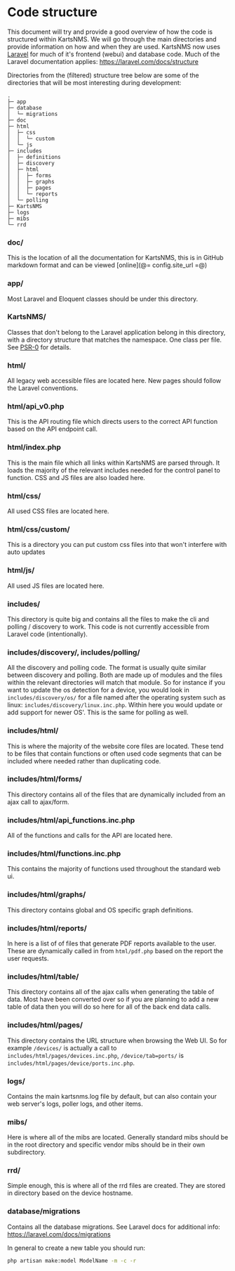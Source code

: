 # Code structure

This document will try and provide a good overview of how the code is
structured within KartsNMS. We will go through the main directories
and provide information on how and when they are used.
KartsNMS now uses [Laravel](https://laravel.com/docs/) for much of
it's frontend (webui) and database code. Much of the Laravel
documentation applies: <https://laravel.com/docs/structure>

Directories from the (filtered) structure tree below are some of the
directories that will be most interesting during development:

```text
.
├─ app
├─ database
│  └─ migrations
├─ doc
├─ html
│  ├─ css
│  │  └─ custom
│  └─ js
├─ includes
│  ├─ definitions
│  ├─ discovery
│  ├─ html
│  │  ├─ forms
│  │  ├─ graphs
│  │  ├─ pages
│  │  └─ reports
│  └─ polling
├─ KartsNMS
├─ logs
├─ mibs
└─ rrd
```

### doc/

This is the location of all the documentation for KartsNMS, this is in
GitHub markdown format and can be viewed [online](@= config.site_url =@)

### app/

Most Laravel and Eloquent classes should be under this directory.

### KartsNMS/

Classes that don't belong to the Laravel application belong in this
directory, with a directory structure that matches the namespace.  One
class per file. See [PSR-0](http://www.php-fig.org/psr/psr-0/) for details.

### html/

All legacy web accessible files are located here. New pages should
follow the Laravel conventions.

### html/api_v0.php

This is the API routing file which directs users to the correct API
function based on the API endpoint call.

### html/index.php

This is the main file which all links within KartsNMS are parsed
through. It loads the majority of the relevant includes needed for the
control panel to function. CSS and JS files are also loaded here.

### html/css/

All used CSS files are located here.

### html/css/custom/

This is a directory you can put custom css files into that won't interfere with auto updates

### html/js/

All used JS files are located here.

### includes/

This directory is quite big and contains all the files to make the cli
and polling / discovery to work.  This code is not currently
accessible from Laravel code (intentionally).

### includes/discovery/, includes/polling/

All the discovery and polling code. The format is usually quite
similar between discovery and polling. Both are made up of modules and
the files within the relevant directories will match that module. So
for instance if you want to update the os detection for a device, you
would look in `includes/discovery/os/` for a file named after the
operating system such as linux:
`includes/discovery/linux.inc.php`. Within here you would update or
add support for newer OS'. This is the same for polling as well.

### includes/html/

This is where the majority of the website core files are
located. These tend to be files that contain functions or often used
code segments that can be included where needed rather than
duplicating code.

### includes/html/forms/

This directory contains all of the files that are dynamically included
from an ajax call to ajax/form.

### includes/html/api_functions.inc.php

All of the functions and calls for the API are located here.

### includes/html/functions.inc.php

This contains the majority of functions used throughout the standard
web ui.

### includes/html/graphs/

This directory contains global and OS specific graph definitions.

### includes/html/reports/

In here is a list of of files that generate PDF reports available to
the user. These are dynamically called in from `html/pdf.php` based on
the report the user requests.

### includes/html/table/

This directory contains all of the ajax calls when generating the
table of data. Most have been converted over so if you are planning to
add a new table of data then you will do so here for all of the back
end data calls.

### includes/html/pages/

This directory contains the URL structure when browsing the Web UI. So
for example `/devices/` is actually a call to
`includes/html/pages/devices.inc.php`, `/device/tab=ports/` is
`includes/html/pages/device/ports.inc.php`.

### logs/

Contains the main kartsnms.log file by default, but can also contain
your web server's logs, poller logs, and other items.

### mibs/

Here is where all of the mibs are located.  Generally standard mibs
should be in the root directory and specific vendor mibs should be in
their own subdirectory.

### rrd/

Simple enough, this is where all of the rrd files are created. They
are stored in directory based on the device hostname.

### database/migrations

Contains all the database migrations.  See Laravel docs for additional
info: <https://laravel.com/docs/migrations>

In general to create a new table you should run:

```bash
php artisan make:model ModelName -m -c -r
```
